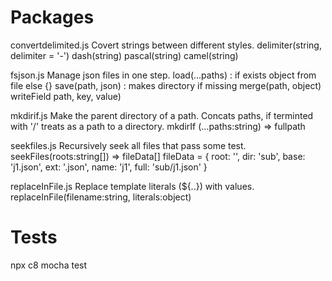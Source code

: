 Packages
========

convertdelimited.js
    Covert strings between different styles.
    delimiter(string, delimiter = '-')
    dash(string)
    pascal(string)
    camel(string)

fsjson.js
    Manage json files in one step.
    load(...paths) : if exists object from file else {}
    save(path, json) : makes directory if missing
    merge(path, object)
    writeField path, key, value)

mkdirif.js
    Make the parent directory of a path. Concats paths, if terminted with '/'
    treats as a path to a directory.
    mkdirIf (...paths:string) => fullpath

seekfiles.js
    Recursively seek all files that pass some test.
    seekFiles(roots:string[]) => fileData[]
    fileData = { root: '',
                 dir: 'sub',
                 base: 'j1.json',
                 ext: '.json',
                 name: 'j1',
                 full: 'sub/j1.json'
                }

replaceInFile.js
    Replace template literals (${..}) with values.
    replaceInFile(filename:string, literals:object)

Tests
=====

npx c8 mocha test
